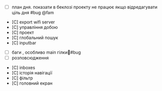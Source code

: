 - [ ] план дня. показати в беклозі проекту не працює якщо відредагувати ціль дня #bug @fam
- [С] export wifi server
- [С] управління добою
- [С] проект
- [С] глобальний пошук 
- [С] inputbar
- [ ] баги , особливо main гілки🪾#bug
- [ ] розповсюдження 
- [С] inboxes
- [С] історія навігації
- [С] фільтр
- [С] головний екран
